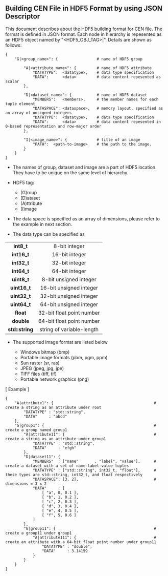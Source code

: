## Building CEN File in HDF5 Format by using JSON Descriptor
  
This document describes about the HDF5 building format for CEN file.
The format is defined in JSON format.
Each node in hierarchy is repesented as an HDF5 object named by "<HDF5_OBJ_TAG>|<NAME>".
Details are shown as follows:
    
    {
        "G|<group_name>": {                 # name of HDF5 group
         
            "A|<attribute_name>": {         # name of HDF5 attribute
                "DATATYPE":  <datatype>,    # data type specification
                "DATA":      <data>         # data content repesented as scalar
            },
              
            "D|<dataset_name>": {           # name of HDF5 dataset
                "MEMBERS":   <members>,     # the member names for each tuple element
                "DATASPACE": <dataspace>,   # memory layout, specified as an array of unsigned integers
                "DATATYPE":  <datatype>,    # data type specification
                "DATA":      <data>         # data content repesented in 0-based representation and row-major order
            },
              
            "I|<image_name>": {             # title of an image
                "PATH":  <path-to-image>    # the path to the image.
            }
        }
    }
  
  * The names of group, dataset and image are a part of HDF5 location.
    They have to be unique on the same level of hierarchy.
  
  * HDF5 tag:
      
    * (G)roup
    * (D)ataset
    * (A)ttribute
    * (I)mage
  
  * The data space is specified as an array of dimensions,
    please refer to the example in next section.
  
  * The data type can be specified as

|                 |                           |
|:---------------:|:-------------------------:|
| **int8_t**      | 8-bit integer             |
| **int16_t**     | 16-bit integer            |
| **int32_t**     | 32-bit integer            |
| **int64_t**     | 64-bit integer            |
| **uint8_t**     | 8-bit unsigned integer    |
| **uint16_t**    | 16-bit unsigned integer   |
| **uint32_t**    | 32-bit unsigned integer   |
| **uint64_t**    | 64-bit unsigned integer   |
| **float**       | 32-bit float point number |
| **double**      | 64-bit float point number |
| **std::string** | string of variable-length |
      
  * The supported image format are listed below
      
      * Windows bitmap (bmp)
      * Portable image formats (pbm, pgm, ppm)
      * Sun raster (sr, ras)
      * JPEG (jpeg, jpg, jpe)
      * TIFF files (tiff, tif)
      * Portable network graphics (png)


[ Example ]

    {
        "A|attribute1": {                                            # create a string as an attribute under root
            "DATATYPE" : "std::string",
            "DATA"     : "abcd"
        },
        "G|group1": {                                                # create a group named group1
            "A|attribute11": {                                       # create a string as an attribute under group1
                "DATATYPE" : "std::string",
                "DATA"     : "efgh"
            },
            "D|dataset11": {
                "MEMBERS"  : ["name"       , "label", "value"],      # create a dataset with a set of name-label-value tuples
                "DATATYPE" : ["std::string", int32_t, "float"],      # these types are std::string, int32_t, and float respectively
                "DATASPACE": [3, 2],                                 # dimensions = 3 x 2
                "DATA"     : [
                    [ "a", 0, 0.1 ],
                    [ "b", 1, 0.2 ],
                    [ "c", 2, 0.3 ],
                    [ "d", 3, 0.4 ],
                    [ "e", 4, 0.5 ],
                    [ "f", 5, 0.6 ]
                ]
            },
            "G|group11": {                                           # create a group11 under group1     
                "A|attribute111": {                                  # create an attribute with a 64-bit float point number under group11
                    "DATATYPE" : "double",
                    "DATA"     : 3.14159
                }
            }
        }
    }